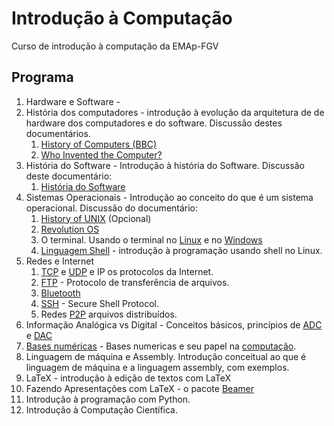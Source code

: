 # Introdução à Computação
Curso de introdução à computação da EMAp-FGV


## Programa

1. Hardware e Software - 
2. História dos computadores - introdução à evolução da arquitetura de de hardware dos computadores e do software. Discussão destes documentários.
   1. [History of Computers (BBC)](https://www.youtube.com/watch?v=6dME3wgaQpM&list=PL1331A4548513EA81)
   2. [Who Invented the Computer?](https://www.youtube.com/watch?v=d1pvc9Zh7Tg)
3. História do Software - Introdução à história do Software. Discussão deste documentário:
   1. [História do Software](https://www.youtube.com/watch?v=OdI7Ukf-Bf4)
4. Sistemas Operacionais - Introdução ao conceito do que é um sistema operacional. Discussão do documentário:
   1. [History of UNIX](https://www.youtube.com/watch?v=tc4ROCJYbm0&t=3s) (Opcional)
   2. [Revolution OS](https://www.youtube.com/watch?v=k0RYQVkQmWU)
   3.  O terminal. Usando o terminal no [Linux](https://ubuntu.com/tutorials/command-line-for-beginners#1-overview) e no [Windows](https://learn.microsoft.com/en-us/windows/terminal/)
   4. [Linguagem Shell](https://pt.wikipedia.org/wiki/Shell_script) - introdução à programação usando shell no Linux.
5. Redes e Internet
   1. [TCP](https://en.wikipedia.org/wiki/Transmission_Control_Protocol) e [UDP](https://en.wikipedia.org/wiki/Transmission_Control_Protocol) e IP os protocolos da Internet.
   2. [FTP](https://en.wikipedia.org/wiki/File_Transfer_Protocol) - Protocolo de transferência de arquivos.
   3. [Bluetooth](https://en.wikipedia.org/wiki/Bluetooth)
   4. [SSH](https://en.wikipedia.org/wiki/Secure_Shell) - Secure Shell Protocol.
   5. Redes [P2P](https://en.wikipedia.org/wiki/Peer-to-peer) arquivos distribuídos.
6. Informação Analógica vs Digital - Conceitos básicos, princípios de [ADC](https://en.wikipedia.org/wiki/Analog-to-digital_converter) e [DAC](https://en.wikipedia.org/wiki/Digital-to-analog_converter)
7. [Bases numéricas](https://www.trccompsci.online/mediawiki/index.php/Number_Systems_/_Number_Bases) - Bases numericas e seu papel na [computação](https://en.wikipedia.org/wiki/Computer_number_format).
8. Linguagem de máquina e Assembly. Introdução conceitual ao que é linguagem de máquina e a linguagem assembly, com exemplos.
9. LaTeX - introdução à edição de textos com LaTeX
10. Fazendo Apresentações com LaTeX -  o pacote [Beamer](https://ctan.org/pkg/beamer)
13. Introdução à programação com Python.
14. Introdução à Computação Científica.
